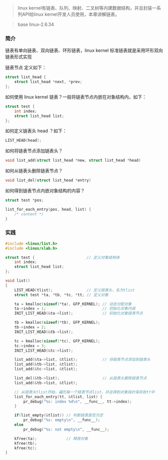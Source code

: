 > linux kernel有链表、队列、映射、二叉树等内建数据结构，并且封装一系列API给linux kernel开发人员使用，本章讲解链表。

> base linux-2.6.34

### 简介

链表有单向链表、双向链表、环形链表，linux kernel 标准链表就是采用环形双向链表形式实现

链表节点 定义如下：

```c
struct list_head {
	struct list_head *next, *prev;
};
```

如何使用 linux kernel 链表？一般将链表节点内嵌在对象结构内，如下：

```c
struct test {
    int index;
    struct list_head list;
};
```

如何定义链表头 head ？如下：

```c
LIST_HEAD(head);
```

如何将链表节点添加链表头？

```c
void list_add(struct list_head *new, struct list_head *head)
```

如何从链表头删除链表节点？

```c
void list_del(struct list_head *entry)
```

如何得到链表节点内嵌对象结构的内容？

```c
struct test *pos;

list_for_each_entry(pos, head, list) {
    /* content */
}
```

### 实践

```c
#include <linux/list.h>
#include <linux/slab.h>

struct test {                       // 定义对象结构体
    int index;
    struct list_head list;
};

void list()
{
    LIST_HEAD(tlist);               // 定义链表头，名为tlist
    struct test *ta, *tb, *tc, *tt; // 定义对象

    ta = kmalloc(sizeof(*ta), GFP_KERNEL); // 动态分配对象
    ta->index = 1;                         // 初始化对象内容
    INIT_LIST_HEAD(&ta->list);             // 初始化对象链表节点

    tb = kmalloc(sizeof(*tb), GFP_KERNEL);
    tb->index = 2;
    INIT_LIST_HEAD(&tb->list);

    tc = kmalloc(sizeof(*tc), GFP_KERNEL);
    tc->index = 3;
    INIT_LIST_HEAD(&tc->list);

    list_add(&ta->list, &tlist);           // 将链表节点添加到链表头
    list_add(&tb->list, &tlist);
    list_add(&tc->list, &tlist);

    list_del(&tb->list);                   // 从链表头删除链表节点
    list_add(&tb->list, &tlist);

    // 从链表头tlist开始，遍历每一个链表节点list，并且得到对象指针保存到tt中
    list_for_each_entry(tt, &tlist, list) {
        pr_debug("%s: index %d\n", __func__, tt->index);
    }

    if(list_empty(&tlist)) // 判断链表是否为空
        pr_debug("%s: empty\n", __func__);
    else
        pr_debug("%s: not empty\n", __func__);

    kfree(ta);             // 释放对象
    kfree(tb);
    kfree(tc);
}
```

